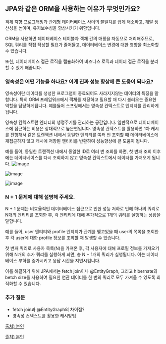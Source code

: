 ## JPA와 같은 ORM을 사용하는 이유가 무엇인가요?

객체 지향 프로그래밍과 관계형 데이터베이스 사이의 불일치를 쉽게 해소하고, 개발 생산성을 높이며, 유지보수성을 향상시키기 위함입니다. 

ORM을 사용하면 데이터베이스 테이블과 객체 간의 매핑을 자동으로 처리해주므로, SQL 쿼리를 직접 작성할 필요가 줄어들고, 데이터베이스 변경에 대한 영향을 최소화할 수 있습니다. 

또한, 데이터베이스 접근 로직을 캡슐화하여 비즈니스 로직과 데이터 접근 로직을 분리할 수 있게 해줍니다.

### 영속성은 어떤 기능을 하나요? 이게 진짜 성능 향상에 큰 도움이 되나요?

영속성이란 데이터를 생성한 프로그램이 종료되어도 사라지지않는 데이터의 특징을 말합니다. 특히 ORM 프레임워크에서 객체를 저장하고 필요할 때 다시 불러오는 중요한 역할을 담당하게됩니다. 예를들어 스프링에서는 영속성 컨텍스트로 엔티티를 관리하게됩니다.

영속성 컨텍스트란 엔티티의 생명주기를 관리하는 공간입니다. 일반적으로 데이터베이스에 접근하는 비용은 상대적으로 높은편입니다. 영속성 컨텍스트를 활용하면 1차 캐시를 진행해서 같은 트랜잭션 내에서 동일한 엔티티를 여러 번 조회할 때 데이터베이스에 재접근하지 않고 캐시에 저장된 엔티티를 반환하여 성능향상에 큰 도움이 됩니다. 

예를 들어, 동일한 트랜잭션 내에서 동일한 ID로 여러 번 조회를 하면, 첫 번째 조회 이후에는 데이터베이스를 다시 조회하지 않고 영속성 컨텍스트에서 데이터를 가져오게 됩니다.
![image](https://github.com/user-attachments/assets/94f73775-fdae-402b-9440-6819d79da948)

![image](https://github.com/user-attachments/assets/ef7b1c34-56ca-41c9-8976-19924ba1842c)

![image](https://github.com/user-attachments/assets/fe1d24bd-06ec-40df-9658-a517a64b0e09)


### N + 1 문제에 대해 설명해 주세요.

N + 1 문제는 비효율적인 데이터베이스 접근으로 인한 성능 저하로 인해 하나의 쿼리로 N개의 엔티티를 조회한 후, 각 엔티티에 대해 추가적으로 1개의 쿼리를 실행하는 상황을 말합니다. 

예를 들어, user 엔티티와 profile 엔티티가 관계를 맺고있을 때 user의 목록을 조회한 후 각 user에 대한 profile 정보를 조회할 때 발생할 수 있습니다. 

첫 번째 쿼리로 사용자 목록(N)을 가져온 후, 각 사용자에 대해 프로필 정보를 가져오기 위해 N개의 추가 쿼리를 실행하게 되면, 총 N + 1개의 쿼리가 실행됩니다. 이는 데이터베이스 부하를 증가시키고 응답 시간을 지연시킵니다. 

이를 해결하기 위해 JPA에서는 fetch join이나 @EntityGraph, 그리고 hibernate의 betch size를 사용하여 필요한 연관 데이터를 한 번의 쿼리로 모두 가져올 수 있도록 최적화할 수 있습니다.

### 추가 질문

- fetch join과 @EntityGraph의 차이점?
- 영속성 컨텍스트를 활용한 캐시방법

[출처) 본인](https://velog.io/@sin_0/JPA-N-1-%EB%AC%B8%EC%A0%9C)

[출처) 본인](https://velog.io/@sin_0/JPA%EC%99%80-Spring-Data-JPA)

